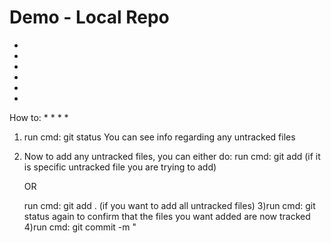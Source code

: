
# Demo - Local Repo
-
-
-
-
-
-
How to:
*
*
*
*
1) run cmd:  git status
You can see info regarding any untracked files
2) Now to add any untracked files, you can either do:
	run cmd: git add <filename> (if it is specific untracked file you are trying to add)
    	
	OR

	run cmd: git add . (if you want to add all untracked files)
3)run cmd: git status again to confirm that the files you want added are now tracked
4)run cmd: git commit -m "<title of commit>" -m "<desc of commit>"

At this point you would want to push this into Github, but before you can you need to establish the repo on Github

5)Create repo on github

6)Get the SSH key

7) run cmd git remote add origin <SSH key>

8) run cmd: git remote -v (this allows you to see any remote repositories that you have connected) to this repo

9) now you can run cmd: git push origin main

10) to set a default directory to push to:
	run cmd: git push -u origin main


## Now we are branching

git branch - shows you all the existing branches
git checkout -b <branch name> creates a new branch
git checkout <branch name> puts you on the branch

